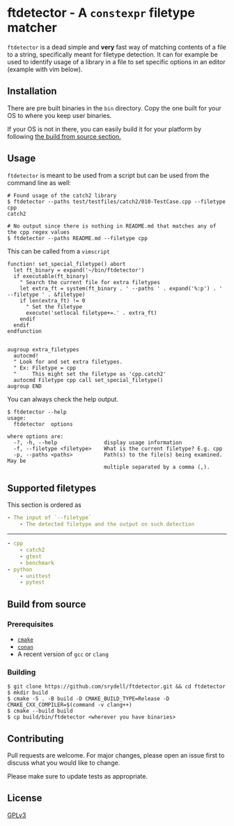 # ftdetector - A `constexpr` filetype matcher #

`ftdetector` is a dead simple and **very** fast way of matching contents of a file to a string, specifically meant for filetype detection. It can for example be used to identify usage of a library in a file to set specific options in an editor (example with vim below).

## Installation ##

There are pre built binaries in the `bin` directory. Copy the one built for your OS to where you keep user binaries.

If your OS is not in there, you can easily build it for your platform by following [the build from source section.](#Build-from-source)

## Usage ##

`ftdetector` is meant to be used from a script but can be used from the command line as well:

```shell
# Found usage of the catch2 library
$ ftdetector --paths test/testfiles/catch2/010-TestCase.cpp --filetype cpp
catch2

# No output since there is nothing in README.md that matches any of the cpp regex values
$ ftdetector --paths README.md --filetype cpp
```

This can be called from a `vimscript`

```vim
function! set_special_filetype() abort
  let ft_binary = expand('~/bin/ftdetector')
  if executable(ft_binary)
    " Search the current file for extra filetypes
    let extra_ft = system(ft_binary . ' --paths ' . expand('%:p') . ' --filetype ' . &filetype)
    if len(extra_ft) != 0
      " Set the filetype
      execute('setlocal filetype+=.' . extra_ft)
    endif
  endif
endfunction


augroup extra_filetypes
  autocmd!
  " Look for and set extra filetypes.
  " Ex: Filetype = cpp
  "     This might set the filetype as 'cpp.catch2'
  autocmd Filetype cpp call set_special_filetype()
augroup END

```


You can always check the help output.

```shell
$ ftdetector --help
usage:
  ftdetector  options

where options are:
  -?, -h, --help               display usage information
  -f, --filetype <filetype>    What is the current filetype? E.g. cpp
  -p, --paths <paths>          Path(s) to the file(s) being examined. May be
                               multiple separated by a comma (,).
```

## Supported filetypes ##

This section is ordered as

```yaml
- The input of `--filetype`
    - The detected filetype and the output on such detection
```

---

```yaml
- cpp
    - catch2
    - gtest
    - benchmark
- python
    - unittest
    - pytest
```



## Build from source ##

### Prerequisites ###

* [`cmake`](https://cmake.org/download/)
* [`conan`](https://docs.conan.io/en/latest/installation.html)
* A recent version of `gcc` or `clang`

### Building ###

```shell
$ git clone https://github.com/srydell/ftdetector.git && cd ftdetector
$ mkdir build
$ cmake -S . -B build -D CMAKE_BUILD_TYPE=Release -D CMAKE_CXX_COMPILER=$(command -v clang++)
$ cmake --build build
$ cp build/bin/ftdetector <wherever you have binaries>
```

## Contributing ##
Pull requests are welcome. For major changes, please open an issue first to discuss what you would like to change.

Please make sure to update tests as appropriate.

## License ##
[GPLv3](https://choosealicense.com/licenses/gpl-3.0/)

